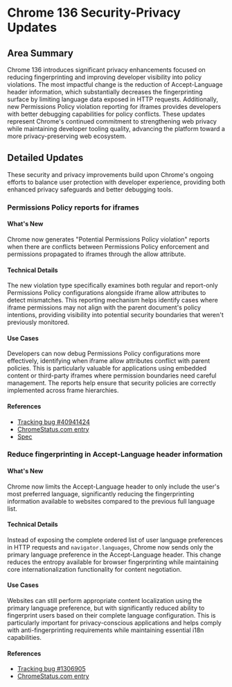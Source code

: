 # Chrome 136 Security-Privacy Updates

## Area Summary

Chrome 136 introduces significant privacy enhancements focused on reducing fingerprinting and improving developer visibility into policy violations. The most impactful change is the reduction of Accept-Language header information, which substantially decreases the fingerprinting surface by limiting language data exposed in HTTP requests. Additionally, new Permissions Policy violation reporting for iframes provides developers with better debugging capabilities for policy conflicts. These updates represent Chrome's continued commitment to strengthening web privacy while maintaining developer tooling quality, advancing the platform toward a more privacy-preserving web ecosystem.

## Detailed Updates

These security and privacy improvements build upon Chrome's ongoing efforts to balance user protection with developer experience, providing both enhanced privacy safeguards and better debugging tools.

### Permissions Policy reports for iframes

#### What's New
Chrome now generates "Potential Permissions Policy violation" reports when there are conflicts between Permissions Policy enforcement and permissions propagated to iframes through the allow attribute.

#### Technical Details
The new violation type specifically examines both regular and report-only Permissions Policy configurations alongside iframe allow attributes to detect mismatches. This reporting mechanism helps identify cases where iframe permissions may not align with the parent document's policy intentions, providing visibility into potential security boundaries that weren't previously monitored.

#### Use Cases
Developers can now debug Permissions Policy configurations more effectively, identifying when iframe allow attributes conflict with parent policies. This is particularly valuable for applications using embedded content or third-party iframes where permission boundaries need careful management. The reports help ensure that security policies are correctly implemented across frame hierarchies.

#### References
- [Tracking bug #40941424](https://bugs.chromium.org/p/chromium/issues/detail?id=40941424)
- [ChromeStatus.com entry](https://chromestatus.com/feature/5061997434142720)
- [Spec](https://w3c.github.io/webappsec-permissions-policy/#reporting)

### Reduce fingerprinting in Accept-Language header information

#### What's New
Chrome now limits the Accept-Language header to only include the user's most preferred language, significantly reducing the fingerprinting information available to websites compared to the previous full language list.

#### Technical Details
Instead of exposing the complete ordered list of user language preferences in HTTP requests and `navigator.languages`, Chrome now sends only the primary language preference in the Accept-Language header. This change reduces the entropy available for browser fingerprinting while maintaining core internationalization functionality for content negotiation.

#### Use Cases
Websites can still perform appropriate content localization using the primary language preference, but with significantly reduced ability to fingerprint users based on their complete language configuration. This is particularly important for privacy-conscious applications and helps comply with anti-fingerprinting requirements while maintaining essential i18n capabilities.

#### References
- [Tracking bug #1306905](https://bugs.chromium.org/p/chromium/issues/detail?id=1306905)
- [ChromeStatus.com entry](https://chromestatus.com/feature/5042348942655488)